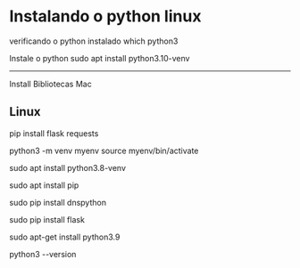 # Instalando o python linux

verificando o python instalado
which python3

Instale o python 
sudo apt install python3.10-venv

--------------------------------

Install Bibliotecas Mac

Linux
--------------------------------
pip install flask requests

python3 -m venv myenv source myenv/bin/activate

sudo apt install python3.8-venv

sudo apt install pip

sudo pip install dnspython

sudo pip install flask

sudo apt-get install python3.9

python3 --version
